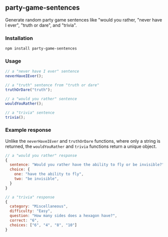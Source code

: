 ## party-game-sentences

Generate random party game sentences like "would you rather, "never have I ever", "truth or dare", and "trivia".

### Installation

```
npm install party-game-sentences
```

### Usage

```js
// a "never have I ever" sentence
neverHaveIEver();

// a "truth" sentence from "truth or dare"
truthOrDare("truth");

// a "would you rather" sentence
wouldYouRather();

// a "trivia" sentence
trivia();
```

### Example response

Unlike the `neverHaveIEver` and `truthOrDare` functions, where only a string is returned, the `wouldYouRather` and `trivia` functions return a unique object.

```js
// a "would you rather" response
{
  sentence: "Would you rather have the ability to fly or be invisible?",
  choice: {
    one: "have the ability to fly",
    two: "be invisible",
  }
}
```

```js
// a "trivia" response
{
  category: "Miscellaneous",
  difficulty: "Easy",
  question: "How many sides does a hexagon have?",
  correct: "6",
  choices: ["6", "4", "8", "10"]
}
```
